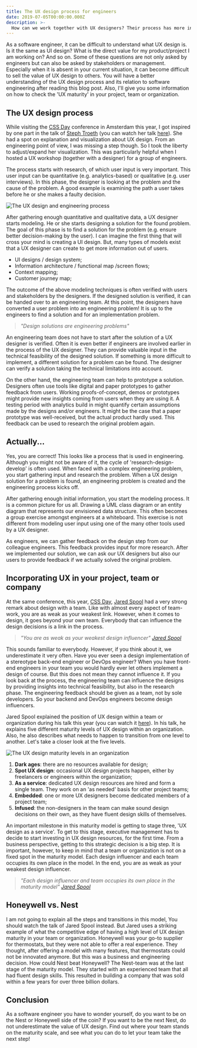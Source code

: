 ```yaml
---
title: The UX design process for engineers
date: 2019-07-05T00:00:00.000Z
description: >-
  How can we work together with UX designers? Their process has more in common with ours than we know
--- 
```


As a software engineer, it can be difficult to understand what UX design is. Is it the same as UI design? What is the direct value for my product/project I am working on? And so on. Some of these questions are not only asked by engineers but can also be asked by stakeholders or management. Especially when it is absent in your current situation, it can become difficult to sell the value of UX design to others. You will have a better understanding of the UX design process and its relation to software engineering after reading this blog post. Also, I'll give you some information on how to check the 'UX maturity' in your project, team or organization.

## The UX design process

While visiting the [CSS Day](https://cssday.nl/2019) conference in Amsterdam this year, I got inspired by one part in the talk of [Steph Troeth](https://twitter.com/sniffles) (you can watch her talk [here](https://www.youtube.com/watch?v=bpVBwmW4dWk)). She had a spot on explanation and visualization about UX design. From an engineering point of view, I was missing a step though. So I took the liberty to adjust/expand her visualization. This was particularly helpful when I hosted a UX workshop (together with a designer) for a group of engineers.

The process starts with research, of which user input is very important. This user input can be quantitative (e.g. analytics-based) or qualitative (e.g. user interviews). In this phase, the designer is looking at the problem and the cause of the problem. A good example is examining the path a user takes before he or she makes a faulty decision.

![The UX design and engineering process](/img/design-process.png 'The UX design and engineering process')

After gathering enough quantitative and qualitative data, a UX designer starts modeling. He or she starts designing a solution for the found problem. The goal of this phase is to find a solution for the problem (e.g. ensure better decision-making by the user). I can imagine the first thing that will cross your mind is creating a UI design. But, many types of models exist that a UX designer can create to get more information out of users.

- UI designs / design system;
- Information architecture / functional map /screen flows;
- Context mapping;
- Customer journey map;

The outcome of the above modeling techniques is often verified with users and stakeholders by the designers. If the designed solution is verified, it can be handed over to an engineering team. At this point, the designers have converted a user problem into an engineering problem! It is up to the engineers to find a solution and for an implementation problem.

> _"Design solutions are engineering problems"_

An engineering team does not have to start after the solution of a UX designer is verified. Often it is even better if engineers are involved earlier in the process of the UX designer. They can provide valuable input in the technical feasibility of the designed solution. If something is more difficult to implement, a different solution for a problem can be found. The designer can verify a solution taking the technical limitations into account.

On the other hand, the engineering team can help to prototype a solution. Designers often use tools like digital and paper prototypes to gather feedback from users. Working proofs-of-concept, demos or prototypes might provide new insights coming from users when they are using it. A testing period with analytics build in might quantify certain assumptions made by the designs and/or engineers. It might be the case that a paper prototype was well-received, but the actual product hardly used. This feedback can be used to research the original problem again.

## Actually...

Yes, you are correct! This looks like a process that is used in engineering. Although you might not be aware of it, the cycle of 'research-design-develop' is often used. When faced with a complex engineering problem, you start gathering input and research the problem. When a UX design solution for a problem is found, an engineering problem is created and the engineering process kicks off.

After gathering enough initial information, you start the modeling process. It is a common picture for us all. Drawing a UML class diagram or an entity diagram that represents our envisioned data structure. This often becomes a group exercise amongst engineers at a whiteboard. This exercise is not different from modeling user input using one of the many other tools used by a UX designer.

As engineers, we can gather feedback on the design step from our colleague engineers. This feedback provides input for more research. After we implemented our solution, we can ask our UX designers but also our users to provide feedback if we actually solved the original problem.

## Incorporating UX in your project, team or company

At the same conference, this year, [CSS Day](https://cssday.nl/2019), [Jared Spool](https://twitter.com/jmspool) had a very strong remark about design with a team. Like with almost every aspect of team-work, you are as weak as your weakest link. However, when it comes to design, it goes beyond your own team. Everybody that can influence the design decisions is a link in the process.

> _"You are as weak as your weakest design influencer"_ <cite>[Jared Spool](https://twitter.com/jmspool)</cite>

This sounds familiar to everybody. However, if you think about it, we underestimate it very often. Have you ever seen a design implementation of a stereotype back-end engineer or DevOps engineer? When you have front-end engineers in your team you would hardly ever let others implement a design of course. But this does not mean they cannot influence it. If you look back at the process, the engineering team can influence the designs by providing insights into technical feasibility, but also in the research phase. The engineering feedback should be given as a team, not by sole developers. So your backend and DevOps engineers become design influencers.

Jared Spool explained the position of UX design within a team or organization during his talk this year (you can watch it [here](https://www.youtube.com/watch?v=I0MC5Aa_mG4)). In his talk, he explains five different maturity levels of UX design within an organization. Also, he also describes what needs to happen to transition from one level to another. Let's take a closer look at the five levels.

![The UX design maturity levels in an organization](/img/design-maturity.png 'The UX design maturity levels in an organization')

1. **Dark ages**: there are no resources available for design;
2. **Spot UX design**: occasional UX design projects happen, either by freelancers or engineers within the organization;
3. **As a service**: dedicated UX design resources are hired and form a single team. They work on an 'as needed' basis for other project teams;
4. **Embedded**: one or more UX designers become dedicated members of a project team;
5. **Infused**: the non-designers in the team can make sound design decisions on their own, as they have fluent design skills of themselves.

An important milestone in this maturity model is getting to stage three, 'UX design as a service'. To get to this stage, executive management has to decide to start investing in UX design resources, for the first time. From a business perspective, getting to this strategic decision is a big step. It is important, however, to keep in mind that a team or organization is not on a fixed spot in the maturity model. Each design influencer and each team occupies its own place in the model. In the end, you are as weak as your weakest design influencer.

> _"Each design influencer and team occupies its own place in the maturity model"_ <cite>[Jared Spool](https://twitter.com/jmspool)</cite>

## Honeywell vs. Nest

I am not going to explain all the steps and transitions in this model, You should watch the talk of Jared Spool instead. But Jared uses a striking example of what the competitive edge of having a high level of UX design maturity in your team or organization. Honeywell was your go-to supplier for thermostats, but they were not able to offer a real experience. They thought, after offering a model with many features, that thermostats could not be innovated anymore. But this was a business and engineering decision. How could Nest beat Honeywell? The Nest-team was at the last stage of the maturity model. They started with an experienced team that all had fluent design skills. This resulted in building a company that was sold within a few years for over three billion dollars.

## Conclusion

As a software engineer you have to wonder yourself, do you want to be on the Nest or Honeywell side of the coin? If you want to be the next Nest, do not underestimate the value of UX design. Find out where your team stands on the maturity scale, and see what you can do to let your team take the next step!
